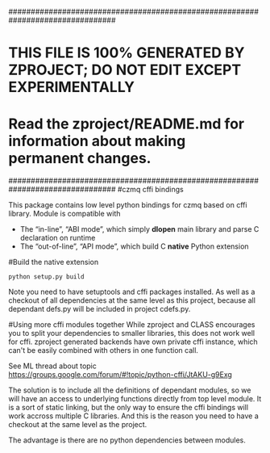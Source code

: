 ################################################################################
#  THIS FILE IS 100% GENERATED BY ZPROJECT; DO NOT EDIT EXCEPT EXPERIMENTALLY  #
#  Read the zproject/README.md for information about making permanent changes. #
################################################################################
#czmq cffi bindings

This package contains low level python bindings for czmq based on cffi library.
Module is compatible with
 * The “in-line”, “ABI mode”, which simply **dlopen** main library and parse C declaration on runtime
 * The “out-of-line”, “API mode”, which build C **native** Python extension

#Build the native extension

    python setup.py build

Note you need to have setuptools and cffi packages installed. As well as a checkout of all dependencies
at the same level as this project, because all dependant defs.py will be included in project cdefs.py.

#Using more cffi modules together
While zproject and CLASS encourages you to split your dependencies to smaller libraries, this does
not work well for cffi. zproject generated backends have own private cffi instance, which can't
be easily combined with others in one function call.

See ML thread about topic https://groups.google.com/forum/#!topic/python-cffi/JtAKU-g9Exg

The solution is to include all the definitions of dependant modules, so we will have an access
to underlying functions directly from top level module. It is a sort of static linking, but
the only way to ensure the cffi bindings will work accross multiple C libraries. And this is the
reason you need to have a checkout at the same level as the project.

The advantage is there are no python dependencies between modules.
